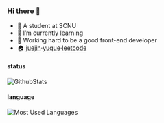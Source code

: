 ### Hi there 👋

<!--
**okkjoo/okkjoo** is a ✨ _special_ ✨ repository because its `README.md` (this file) appears on your GitHub profile.

Here are some ideas to get you started:

- 🔭 I’m currently working on ...
- 🌱 I’m currently learning ...
- 👯 I’m looking to collaborate on ...
- 🤔 I’m looking for help with ...
- 💬 Ask me about ...
- 📫 How to reach me: ...
- 😄 Pronouns: ...
- ⚡ Fun fact: ...
-->
- 🔭 A student at SCNU
- 🌱 I’m currently learning 
- 🍗 Working hard to be a good front-end developer
- 🏠 [juejin](https://juejin.cn/user/2164280112722760)·[yuque](https://www.yuque.com/qzhou)·[leetcode](https://leetcode.cn/u/okkjoo/)


#### status
![GithubStats](https://github-readme-stats.vercel.app/api?username=okkjoo&show_icons=true&theme=dark&count_private=true)

#### language
![Most Used Languages](https://github-readme-stats.vercel.app/api/top-langs/?username=okkjoo&theme=dark&layout=compact&count_private=true=false)
